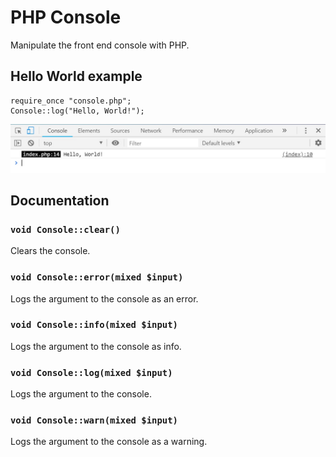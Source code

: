 # PHP Console
Manipulate the front end console with PHP.

## Hello World example
```
require_once "console.php";
Console::log("Hello, World!");
```
![Screenshot](Hello%2C%20World!.jpg)

## Documentation

### `void Console::clear()`
Clears the console.

### `void Console::error(mixed $input)`
Logs the argument to the console as an error.

### `void Console::info(mixed $input)`
Logs the argument to the console as info.

### `void Console::log(mixed $input)`
Logs the argument to the console.

### `void Console::warn(mixed $input)`
Logs the argument to the console as a warning.
